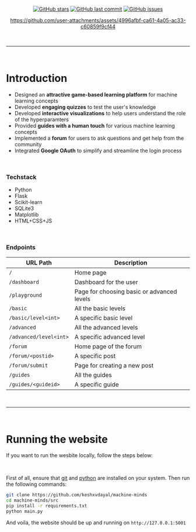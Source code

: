 <div align="center">

<!-- https://coolors.co/gradient-palette/f72585-066da5?number=3 -->

[![GitHub stars](https://img.shields.io/github/stars/keshxvdayal/machine-minds?color=F72585&labelColor=302D41&style=for-the-badge)](https://github.com/keshxvdayal/machine-minds)
[![GitHub last commit](https://img.shields.io/github/last-commit/keshxvdayal/machine-minds?color=7F4995&labelColor=302D41&style=for-the-badge)](https://github.com/keshxvdayal/machine-minds)
[![GitHub issues](https://img.shields.io/github/issues/keshxvdayal/machine-minds?color=066DA5&labelColor=302D41&style=for-the-badge)](https://github.com/keshxvdayal/machine-minds)




https://github.com/user-attachments/assets/4996afbf-ca61-4a05-ac33-c60859f9cf44

<!-- https://github.com/keshxvdayal/machine-minds/raw/main/assets/recording.mp4 -->
<!-- https://user-images.githubusercontent.com/79649185/182558272-255becc8-1dcc-45b5-99ef-22e0596cf490.mp4 -->

</div>




<br><hr><br>



# Introduction
- Designed an **attractive game-based learning platform** for machine learning concepts
- Developed **engaging quizzes** to test the user's knowledge
- Developed **interactive visualizations** to help users understand the role of the hyperparamters
- Provided **guides with a human touch** for various machine learning concepts
- Implemented a **forum** for users to ask questions and get help from the community
- Integrated **Google OAuth** to simplify and streamline the login process

<br>

### Techstack
- Python
- Flask
- Scikit-learn
- SQLite3
- Matplotlib
- HTML+CSS+JS

<br>

### Endpoints
| URL Path                 | Description                        |
|--------------------------|------------------------------------|
| `/`                      | Home page                          |
| `/dashboard`             | Dashboard for the user             |
| `/playground`            | Page for choosing basic or advanced levels |
| `/basic`                 | All the basic levels               |
| `/basic/level<int>`      | A specific basic level             |
| `/advanced`              | All the advanced levels            |
| `/advanced/level<int>`   | A specific advanced level          |
| `/forum`                 | Home page of the forum             |
| `/forum/<postid>`        | A specific post                    |
| `/forum/submit`          | Page for creating a new post       |
| `/guides`                | All the guides                     |
| `/guides/<guideid>`      | A specific guide                   |




<br><hr><br>



# Running the website

If you want to run the wesbite locally, follow the steps below:

<br>

First of all, ensure that [git](https://git-scm.com/downloads) and [python](https://www.python.org/downloads/) are installed on your system. Then run the following commands:

```bash
git clone https://github.com/keshxvdayal/machine-minds
cd machine-minds/src
pip install -r requirements.txt
python main.py
```

And voila, the website should be up and running on `http://127.0.0.1:5001`

